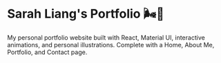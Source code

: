# Sarah Liang's Portfolio 🌬🌊
My personal portfolio website built with React, Material UI, interactive animations, and personal illustrations. Complete with a Home, About Me, Portfolio, and Contact page.
